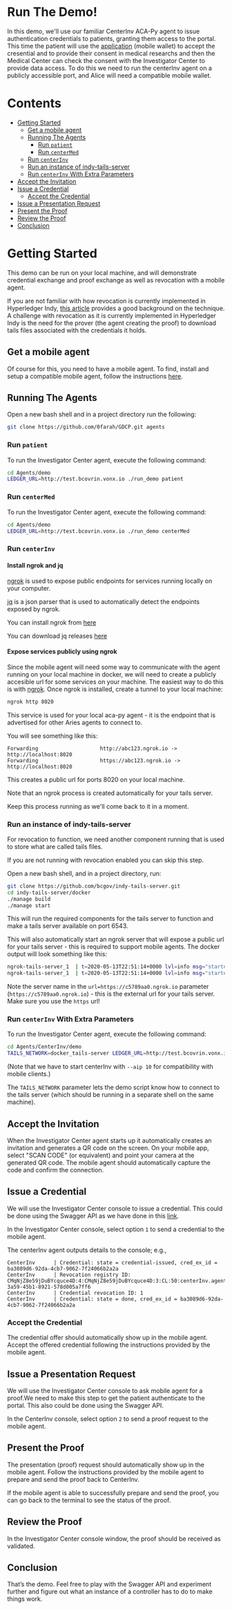 # Run The Demo! <!-- omit in toc -->

In this demo, we'll  use our familiar CenterInv ACA-Py agent to issue authentication credentials to patients, granting them access to the portal. This time the patient will use the [application](https://github.com/0farah/GDCP.git/blob/main/application/README.md) (mobile wallet) to accept the cresential and to provide their consent in medical researchs and then the Medical Center can check the consent with the Investigator Center to provide data access. To do this we need to run the centerInv agent on a publicly accessible port, and Alice will need a compatible mobile wallet.

# Contents <!-- omit in toc -->

- [Getting Started](#getting-started)
  - [Get a mobile agent](#get-a-mobile-agent)
  - [Running The Agents](#running-the-agents)
    - [Run `patient`](#run-patient)
    - [Run `centerMed`](#run-centerMed)
  - [Run `centerInv`](#run-centerInv)
  - [Run an instance of indy-tails-server](#run-an-instance-of-indy-tails-server)
  - [Run `centerInv` With Extra Parameters](#run-centerInv-with-extra-parameters)
- [Accept the Invitation](#accept-the-invitation)
- [Issue a Credential](#issue-a-credential)
  - [Accept the Credential](#accept-the-credential)
- [Issue a Presentation Request](#issue-a-presentation-request)
- [Present the Proof](#present-the-proof)
- [Review the Proof](#review-the-proof)
- [Conclusion](#conclusion)

# Getting Started

This demo can be run on your local machine, and will demonstrate credential exchange and proof exchange as well as revocation with a mobile agent. 

If you are not familiar with how revocation is currently implemented in Hyperledger Indy, [this article](https://github.com/hyperledger/indy-hipe/tree/master/text/0011-cred-revocation) provides a good background on the technique. A challenge with revocation as it is currently implemented in Hyperledger Indy is the need for the prover (the agent creating the proof) to download tails files associated with the credentials it holds.

## Get a mobile agent

Of course for this, you need to have a mobile agent. To find, install and setup a compatible mobile agent, follow the instructions [here](https://github.com/bcgov/identity-kit-poc/blob/master/docs/GettingApp.md).

## Running The Agents

Open a new bash shell and in a project directory run the following:

```bash
git clone https://github.com/0farah/GDCP.git agents 
```

### Run `patient` 

To run the Investigator Center agent, execute the following command:

```bash
cd Agents/demo
LEDGER_URL=http://test.bcovrin.vonx.io ./run_demo patient
```

### Run `centerMed` 

To run the Investigator Center agent, execute the following command:

```bash
cd Agents/demo
LEDGER_URL=http://test.bcovrin.vonx.io ./run_demo centerMed
```

### Run `centerInv` 

#### Install ngrok and jq

[ngrok](https://ngrok.com/) is used to expose public endpoints for services running locally on your computer.

[jq](https://github.com/stedolan/jq) is a json parser that is used to automatically detect the endpoints exposed by ngrok.

You can install ngrok from [here](https://ngrok.com/)

You can download jq releases [here](https://github.com/stedolan/jq/releases)

#### Expose services publicly using ngrok

Since the mobile agent will need some way to communicate with the agent running on your local machine in docker, we will need to create a publicly accesible url for some services on your machine. The easiest way to do this is with [ngrok](https://ngrok.com/). Once ngrok is installed, create a tunnel to your local machine:

```bash
ngrok http 8020
```

This service is used for your local aca-py agent - it is the endpoint that is advertised for other Aries agents to connect to.

You will see something like this:

```
Forwarding                    http://abc123.ngrok.io -> http://localhost:8020
Forwarding                    https://abc123.ngrok.io -> http://localhost:8020
```

This creates a public url for ports 8020 on your local machine.

Note that an ngrok process is created automatically for your tails server.

Keep this process running as we'll come back to it in a moment.

### Run an instance of indy-tails-server

For revocation to function, we need another component running that is used to store what are called tails files.

If you are not running with revocation enabled you can skip this step.

Open a new bash shell, and in a project directory, run:

```bash
git clone https://github.com/bcgov/indy-tails-server.git
cd indy-tails-server/docker
./manage build
./manage start
```

This will run the required components for the tails server to function and make a tails server available on port 6543.

This will also automatically start an ngrok server that will expose a public url for your tails server - this is required to support mobile agents. The docker output will look something like this:

```bash
ngrok-tails-server_1  | t=2020-05-13T22:51:14+0000 lvl=info msg="started tunnel" obj=tunnels name="command_line (http)" addr=http://tails-server:6543 url=http://c5789aa0.ngrok.io
ngrok-tails-server_1  | t=2020-05-13T22:51:14+0000 lvl=info msg="started tunnel" obj=tunnels name=command_line addr=http://tails-server:6543 url=https://c5789aa0.ngrok.io
```

Note the server name in the `url=https://c5789aa0.ngrok.io` parameter (`https://c5789aa0.ngrok.io`) - this is the external url for your tails server. Make sure you use the `https` url!


### Run `centerInv` With Extra Parameters

To run the Investigator Center agent, execute the following command:

```bash
cd Agents/CenterInv/demo
TAILS_NETWORK=docker_tails-server LEDGER_URL=http://test.bcovrin.vonx.io ./run_demo centerInv --aip 10 --events
```

(Note that we have to start centerInv with `--aip 10` for compatibility with mobile clients.)

The `TAILS_NETWORK` parameter lets the demo script know how to connect to the tails server (which should be running in a separate shell on the same machine).

## Accept the Invitation

When the Investigator Center agent starts up it automatically creates an invitation and generates a QR code on the screen. On your mobile app, select "SCAN CODE" (or equivalent) and point your camera at the generated QR code. The mobile agent should automatically capture the code and confirm the connection. 

## Issue a Credential

We will use the Investigator Center console to issue a credential. This could be done using the Swagger API as we have done in this [link](https://github.com/0farah/GDCP/blob/main/API.md).

In the Investigator Center console, select option `1` to send a credential to the mobile agent.

The centerInv agent outputs details to the console; e.g.,

```text
CenterInv      | Credential: state = credential-issued, cred_ex_id = ba3089d6-92da-4cb7-9062-7f24066b2a2a
CenterInv      | Revocation registry ID: CMqNjZ8e59jDuBYcquce4D:4:CMqNjZ8e59jDuBYcquce4D:3:CL:50:centerInv.agent.patient_schema:CL_ACCUM:4f4fb2e4-3a59-45b1-8921-578d005a7ff6
CenterInv      | Credential revocation ID: 1
CenterInv      | Credential: state = done, cred_ex_id = ba3089d6-92da-4cb7-9062-7f24066b2a2a
```

### Accept the Credential

The credential offer should automatically show up in the mobile agent. Accept the offered credential following the instructions provided by the mobile agent. 

## Issue a Presentation Request

We will use the Investigator Center console to ask mobile agent for a proof.We need to make this step to get the patient authenticate to the portal. This also could be done using the Swagger API.

In the CenterInv console, select option `2` to send a proof request to the mobile agent.

## Present the Proof

The presentation (proof) request should automatically show up in the mobile agent. Follow the instructions provided by the mobile agent to prepare and send the proof back to CenterInv. 

If the mobile agent is able to successfully prepare and send the proof, you can go back to the terminal to see the status of the proof.


## Review the Proof

In the Investigator Center console window, the proof should be received as validated.

## Conclusion

That’s the demo. Feel free to play with the Swagger API and experiment further and figure out what an instance of a controller has to do to make things work.

<!-- Docs to Markdown version 1.0β17 -->